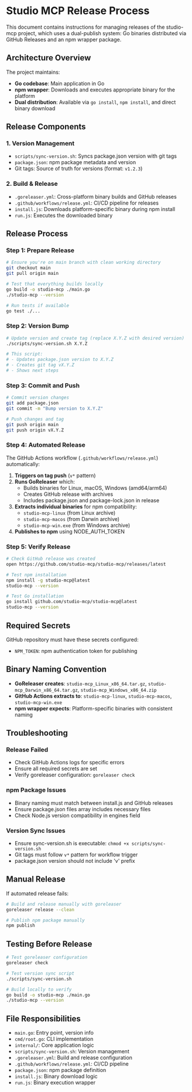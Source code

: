 # Studio MCP Release Process

This document contains instructions for managing releases of the studio-mcp project, which uses a dual-publish system: Go binaries distributed via GitHub Releases and an npm wrapper package.

## Architecture Overview

The project maintains:
- **Go codebase**: Main application in Go
- **npm wrapper**: Downloads and executes appropriate binary for the platform
- **Dual distribution**: Available via `go install`, `npm install`, and direct binary download

## Release Components

### 1. Version Management
- `scripts/sync-version.sh`: Syncs package.json version with git tags
- `package.json`: npm package metadata and version
- Git tags: Source of truth for versions (format: `v1.2.3`)

### 2. Build & Release
- `.goreleaser.yml`: Cross-platform binary builds and GitHub releases
- `.github/workflows/release.yml`: CI/CD pipeline for releases
- `install.js`: Downloads platform-specific binary during npm install
- `run.js`: Executes the downloaded binary

## Release Process

### Step 1: Prepare Release
```bash
# Ensure you're on main branch with clean working directory
git checkout main
git pull origin main

# Test that everything builds locally
go build -o studio-mcp ./main.go
./studio-mcp --version

# Run tests if available
go test ./...
```

### Step 2: Version Bump
```bash
# Update version and create tag (replace X.Y.Z with desired version)
./scripts/sync-version.sh X.Y.Z

# This script:
# - Updates package.json version to X.Y.Z
# - Creates git tag vX.Y.Z
# - Shows next steps
```

### Step 3: Commit and Push
```bash
# Commit version changes
git add package.json
git commit -m "Bump version to X.Y.Z"

# Push changes and tag
git push origin main
git push origin vX.Y.Z
```

### Step 4: Automated Release
The GitHub Actions workflow (`.github/workflows/release.yml`) automatically:

1. **Triggers on tag push** (`v*` pattern)
2. **Runs GoReleaser** which:
   - Builds binaries for Linux, macOS, Windows (amd64/arm64)
   - Creates GitHub release with archives
   - Includes package.json and package-lock.json in release
3. **Extracts individual binaries** for npm compatibility:
   - `studio-mcp-linux` (from Linux archive)
   - `studio-mcp-macos` (from Darwin archive)
   - `studio-mcp-win.exe` (from Windows archive)
4. **Publishes to npm** using NODE_AUTH_TOKEN

### Step 5: Verify Release
```bash
# Check GitHub release was created
open https://github.com/studio-mcp/studio-mcp/releases/latest

# Test npm installation
npm install -g studio-mcp@latest
studio-mcp --version

# Test Go installation
go install github.com/studio-mcp/studio-mcp@latest
studio-mcp --version
```

## Required Secrets

GitHub repository must have these secrets configured:
- `NPM_TOKEN`: npm authentication token for publishing

## Binary Naming Convention

- **GoReleaser creates**: `studio-mcp_Linux_x86_64.tar.gz`, `studio-mcp_Darwin_x86_64.tar.gz`, `studio-mcp_Windows_x86_64.zip`
- **GitHub Actions extracts to**: `studio-mcp-linux`, `studio-mcp-macos`, `studio-mcp-win.exe`
- **npm wrapper expects**: Platform-specific binaries with consistent naming

## Troubleshooting

### Release Failed
- Check GitHub Actions logs for specific errors
- Ensure all required secrets are set
- Verify goreleaser configuration: `goreleaser check`

### npm Package Issues
- Binary naming must match between install.js and GitHub releases
- Ensure package.json files array includes necessary files
- Check Node.js version compatibility in engines field

### Version Sync Issues
- Ensure sync-version.sh is executable: `chmod +x scripts/sync-version.sh`
- Git tags must follow `v*` pattern for workflow trigger
- package.json version should not include 'v' prefix

## Manual Release

If automated release fails:

```bash
# Build and release manually with goreleaser
goreleaser release --clean

# Publish npm package manually
npm publish
```

## Testing Before Release

```bash
# Test goreleaser configuration
goreleaser check

# Test version sync script
./scripts/sync-version.sh

# Build locally to verify
go build -o studio-mcp ./main.go
./studio-mcp --version
```

## File Responsibilities

- `main.go`: Entry point, version info
- `cmd/root.go`: CLI implementation
- `internal/`: Core application logic
- `scripts/sync-version.sh`: Version management
- `.goreleaser.yml`: Build and release configuration
- `.github/workflows/release.yml`: CI/CD pipeline
- `package.json`: npm package definition
- `install.js`: Binary download logic
- `run.js`: Binary execution wrapper
